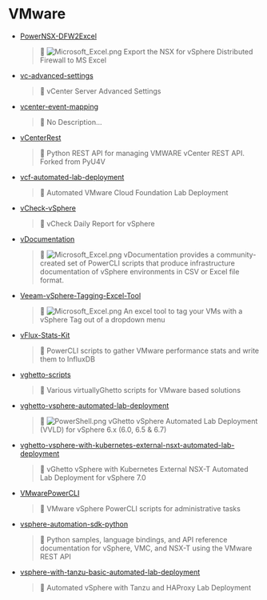 # VMware
- [PowerNSX-DFW2Excel](<https://github.com/Thamielis/PowerNSX-DFW2Excel>)
	> :memo: ![Microsoft_Excel.png](../images/Microsoft_Excel.png) Export the NSX for vSphere Distributed Firewall to MS Excel 
- [vc-advanced-settings](<https://github.com/Thamielis/vc-advanced-settings>)
	> :memo: vCenter Server Advanced Settings 
- [vcenter-event-mapping](<https://github.com/Thamielis/vcenter-event-mapping>)
	> :memo: No Description... 
- [vCenterRest](<https://github.com/Thamielis/vCenterRest>)
	> :memo: Python REST API for managing VMWARE vCenter REST API.  Forked from PyU4V 
- [vcf-automated-lab-deployment](<https://github.com/Thamielis/vcf-automated-lab-deployment>)
	> :memo: Automated VMware Cloud Foundation Lab Deployment 
- [vCheck-vSphere](<https://github.com/Thamielis/vCheck-vSphere>)
	> :memo: vCheck Daily Report for vSphere 
- [vDocumentation](<https://github.com/Thamielis/vDocumentation>)
	> :memo: ![Microsoft_Excel.png](../images/Microsoft_Excel.png) vDocumentation provides a community-created set of PowerCLI scripts that produce infrastructure documentation of vSphere environments in CSV or Excel file format. 
- [Veeam-vSphere-Tagging-Excel-Tool](<https://github.com/Thamielis/Veeam-vSphere-Tagging-Excel-Tool>)
	> :memo: ![Microsoft_Excel.png](../images/Microsoft_Excel.png) An excel tool to tag your VMs with a vSphere Tag out of a dropdown menu 
- [vFlux-Stats-Kit](<https://github.com/Thamielis/vFlux-Stats-Kit>)
	> :memo: PowerCLI scripts to gather VMware performance stats and write them to InfluxDB 
- [vghetto-scripts](<https://github.com/Thamielis/vghetto-scripts>)
	> :memo: Various virtuallyGhetto scripts for VMware based solutions 
- [vghetto-vsphere-automated-lab-deployment](<https://github.com/Thamielis/vghetto-vsphere-automated-lab-deployment>)
	> :memo: ![PowerShell.png](../images/PowerShell.png) vGhetto vSphere Automated Lab Deployment (VVLD) for vSphere 6.x (6.0, 6.5 & 6.7) 
- [vghetto-vsphere-with-kubernetes-external-nsxt-automated-lab-deployment](<https://github.com/Thamielis/vghetto-vsphere-with-kubernetes-external-nsxt-automated-lab-deployment>)
	> :memo: vGhetto vSphere with Kubernetes External NSX-T Automated Lab Deployment for vSphere 7.0 
- [VMwarePowerCLI](<https://github.com/Thamielis/VMwarePowerCLI>)
	> :memo: VMware vSphere PowerCLI scripts for administrative tasks 
- [vsphere-automation-sdk-python](<https://github.com/Thamielis/vsphere-automation-sdk-python>)
	> :memo: Python samples, language bindings, and API reference documentation for vSphere, VMC, and NSX-T using the VMware REST API 
- [vsphere-with-tanzu-basic-automated-lab-deployment](<https://github.com/Thamielis/vsphere-with-tanzu-basic-automated-lab-deployment>)
	> :memo: Automated vSphere with Tanzu and HAProxy Lab Deployment 

